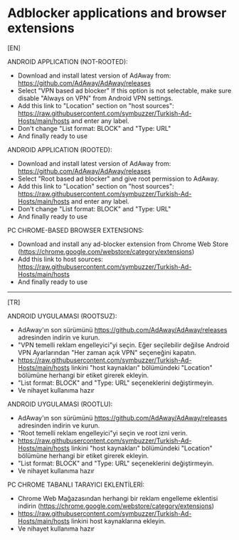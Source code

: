 # Adblocker applications and browser extensions  
  
[EN]  
  
 ANDROID APPLICATION (NOT-ROOTED):  
  - Download and install latest version of AdAway from: https://github.com/AdAway/AdAway/releases  
  - Select "VPN based ad blocker" If this option is not selectable, make sure disable "Always on VPN" from Android VPN settings.  
  - Add this link to "Location" section on "host sources": https://raw.githubusercontent.com/symbuzzer/Turkish-Ad-Hosts/main/hosts and enter any label.  
  - Don't change "List format: BLOCK" and "Type: URL"  
  - And finally ready to use  
  
 ANDROID APPLICATION (ROOTED):  
  - Download and install latest version of AdAway from: https://github.com/AdAway/AdAway/releases  
  - Select "Root based ad blocker" and give root permission to AdAway.
  - Add this link to "Location" section on "host sources": https://raw.githubusercontent.com/symbuzzer/Turkish-Ad-Hosts/main/hosts and enter any label.  
  - Don't change "List format: BLOCK" and "Type: URL"  
  - And finally ready to use  
   
 PC CHROME-BASED BROWSER EXTENSIONS:  
  - Download and install any ad-blocker extension from Chrome Web Store (https://chrome.google.com/webstore/category/extensions)  
  - Add this link to host sources: https://raw.githubusercontent.com/symbuzzer/Turkish-Ad-Hosts/main/hosts  
  - And finally ready to use
   
   ------------------------------------------------
   
[TR]  
  
 ANDROID UYGULAMASI (ROOTSUZ):  
  - AdAway'ın son sürümünü https://github.com/AdAway/AdAway/releases adresinden indirin ve kurun.  
  - "VPN temelli reklam engelleyici"yi seçin. Eğer seçilebilir değilse Android VPN Ayarlarından "Her zaman açık VPN" seçeneğini kapatın.  
  - https://raw.githubusercontent.com/symbuzzer/Turkish-Ad-Hosts/main/hosts linkini "host kaynakları" bölümündeki "Location" bölümüne herhangi bir etiket girerek ekleyin.  
  - "List format: BLOCK" and "Type: URL" seçeneklerini değiştirmeyin.  
  - Ve nihayet kullanıma hazır  

 ANDROID UYGULAMASI (ROOTLU):  
  - AdAway'ın son sürümünü https://github.com/AdAway/AdAway/releases adresinden indirin ve kurun.  
  - "Root temelli reklam engelleyici"yi seçin ve root izni verin.    
  - https://raw.githubusercontent.com/symbuzzer/Turkish-Ad-Hosts/main/hosts linkini "host kaynakları" bölümündeki "Location" bölümüne herhangi bir etiket girerek ekleyin.  
  - "List format: BLOCK" and "Type: URL" seçeneklerini değiştirmeyin.  
  - Ve nihayet kullanıma hazır  
  
 PC CHROME TABANLI TARAYICI EKLENTİLERİ:  
  - Chrome Web Mağazasından herhangi bir reklam engelleme eklentisi indirin (https://chrome.google.com/webstore/category/extensions)  
  - https://raw.githubusercontent.com/symbuzzer/Turkish-Ad-Hosts/main/hosts linkini host kaynaklarına ekleyin.  
  - Ve nihayet kullanıma hazır  
